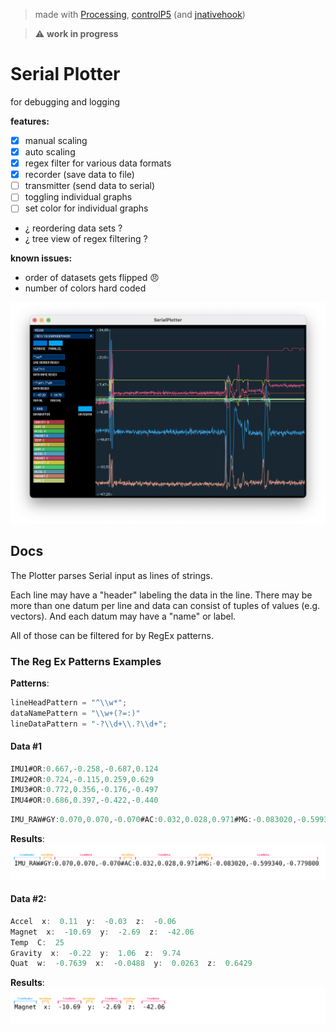 > made with [Processing](https://github.com/processing/processing),  [controlP5](https://github.com/sojamo/controlp5) (and [jnativehook](https://github.com/kwhat/jnativehook))


> :warning: **work in progress**

# Serial Plotter
for  debugging and logging


**features:**
- [x] manual scaling
- [x] auto scaling
- [x] regex filter for various data formats
- [x] recorder (save data to file)
- [ ] transmitter (send data to serial)
- [ ] toggling individual graphs
- [ ] set color for individual graphs
- ¿ reordering data sets ?
- ¿ tree view of regex filtering ?

**known issues:**
- order of datasets gets flipped 😠
- number of colors hard coded

![](docs/screen.png)

## Docs

The Plotter parses Serial input as lines of strings.

Each line may have a "header" labeling the data in the line.
There may be more than one datum per line and data can consist of tuples of values (e.g. vectors). 
And each datum may have a "name" or label.

All of those can be filtered for by RegEx patterns.

### The Reg Ex Patterns Examples

**Patterns**:
```java
lineHeadPattern = "^\\w*";
dataNamePattern = "\\w+(?=:)"
lineDataPattern = "-?\\d+\\.?\\d+";
```

#### Data #1
```java
IMU1#OR:0.667,-0.258,-0.687,0.124
IMU2#OR:0.724,-0.115,0.259,0.629
IMU3#OR:0.772,0.356,-0.176,-0.497
IMU4#OR:0.686,0.397,-0.422,-0.440
```
```java
IMU_RAW#GY:0.070,0.070,-0.070#AC:0.032,0.028,0.971#MG:-0.083020,-0.599340,-0.779800
```
**Results**:
![](docs/example1.svg)

#### Data #2:
```java
Accel  x:  0.11  y:  -0.03  z:  -0.06
Magnet  x:  -10.69  y:  -2.69  z:  -42.06
Temp  C:  25
Gravity  x:  -0.22  y:  1.06  z:  9.74
Quat  w:  -0.7639  x:  -0.0488  y:  0.0263  z:  0.6429
```
**Results**:
![](docs/example2.svg)



<!-- Regex Filtering Tree View
**Expected Result**:
```js
[
    {
       "lineHead":"IMU1",
       "lineData":[
          {
             "name":"OR",
             "values":[ 0.667, 0.258, -0.687, 0.124 ]
          }
       ]
    },
    {
       "lineHead":"IMU2",
       "lineData":[
          {
             "name":"OR",
             "values":[ 0.724, 0.115, 0.259, 0.629 ]
          }
       ]
    },
    {
       "lineHead":"IMU3",
       "lineData":[
          {
             "name":"OR",
             "values":[ 0.772, 0.356, -0.176, -0.497 ]
          }
       ]
    },
    {
       "lineHead":"IMU4",
       "lineData":[
          {
             "name":"OR",
             "values":[ 0.686, 0.397, -0.422, -0.440 ]
          }
       ]
    }
]
```
```js
[
    {
       "lineHead":"IMU_RAW",
       "lineData":[
          {
             "name":"GY",
             "values":[ 0.070, 0.070, -0.070 ]
          },
          {
             "name":"AC",
             "values":[ 0.032, 0.028, 0.971 ]
          },
          {
             "name":"MG",
             "values":[ 0.083020, 0.599340, -0.779800 ]
          }
       ]
    }
 ]
```

```js
[
    {
       "lineHead":"Accel",
       "lineData":[
          {
             "name":"x",
             "values":[ 0.11 ]
          },
          {
             "name":"y",
             "values":[ 0.03 ]
          },
          {
             "name":"z",
             "values":[ 0.06 ]
          }
       ]
    },
    {
       "lineHead":"Magnet",
       "lineData":[
          {
             "name":"x",
             "values":[ 10.69 ]
          },
          {
             "name":"y",
             "values":[ 2.69 ]
          },
          {
             "name":"z",
             "values":[ 42.06 ]
          }
       ]
    },
    {
       "lineHead":"Temp",
       "lineData":[
          {
             "name":"C",
             "values":[ 25 ]
          }
       ]
    },
    {
       "lineHead":"Gravity",
       "lineData":[
          {
             "name":"x",
             "values":[ 0.22 ]
          },
          {
             "name":"y",
             "values":[ 1.06 ]
          },
          {
             "name":"z",
             "values":[ 9.74 ]
          }
       ]
    },
    {
       "lineHead":"Quat",
       "lineData":[
          {
             "name":"w",
             "values":[ 0.7639 ]
          },
          {
             "name":"x",
             "values":[ 0.0488 ]
          },
          {
             "name":"y",
             "values":[ 0.0263 ]
          },
          {
             "name":"z",
             "values":[ 0.6429 ]
          }
       ]
    }
 ]
```
-->